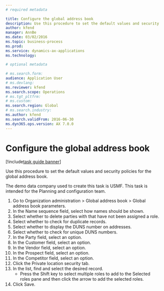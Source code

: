 ```yaml
--- 
# required metadata 
 
title: Configure the global address book
description: Use this procedure to set the default values and security policies for the global address book. 
author: kfend
manager: AnnBe 
ms.date: 03/02/2016
ms.topic: business-process 
ms.prod:  
ms.service: dynamics-ax-applications 
ms.technology:  
 
# optional metadata 
 
# ms.search.form:   
audience: Application User 
# ms.devlang:  
ms.reviewer: kfend
ms.search.scope: Operations 
# ms.tgt_pltfrm:  
# ms.custom:  
ms.search.region: Global
# ms.search.industry: 
ms.author: kfend
ms.search.validFrom: 2016-06-30 
ms.dyn365.ops.version: AX 7.0.0 
---
```

# Configure the global address book

[!include[task guide banner](../../includes/task-guide-banner.md)]

Use this procedure to set the default values and security policies for the global address book. 

The demo data company used to create this task is USMF. This task is intended for the Planning and configuration team.

1. Go to Organization administration > Global address book > Global address book parameters.
2. In the Name sequence field, select how names should be shown.
3. Select whether to delete parties with that have not been assigned a role.
4. Select whether to check for duplicate records.
5. Select whether to display the DUNS number on addresses.
6. Select whether to check for unique DUNS numbers.
7. In the Party field, select an option.
8. In the Customer field, select an option.
9. In the Vendor field, select an option.
10. In the Prospect field, select an option.
11. In the Competitor field, select an option.
12. Click the Private location security tab.
13. In the list, find and select the desired record.
    * Press the Shift key to select multiple roles to add to the Selected roles pane and then click the arrow to add the selected roles.  
14. Click Save.

